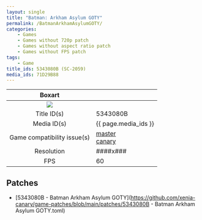 ```yaml
---
layout: single
title: "Batman: Arkham Asylum GOTY"
permalink: /BatmanArkhamAsylumGOTY/
categories:
    - Games
    - Games without 720p patch
    - Games without aspect ratio patch
    - Games without FPS patch
tags:
    - Game
title_ids: 5343080B (SC-2059)
media_ids: 71D29B88
---
```


| Boxart                      |                                                                            |
| :----:                      | :-                                                                         |
| ![](https://download-ssl.xbox.com/content/images/66acd000-77fe-1000-9115-d8025343080b/1033/boxartlg.jpg) |
| Title ID(s)                 | 5343080B                                                                   |
| Media ID(s)                 | {{ page.media_ids }}                                                        |
| Game compatibility issue(s) | [master](https://github.com/xenia-project/game-compatibility/issues/)<br>[canary](https://github.com/xenia-canary/game-compatibility/issues/) |
| Resolution                  | ####x###                                                                   |
| FPS                         | 60                                                                         |

## Patches
* [5343080B - Batman Arkham Asylum GOTY](https://github.com/xenia-canary/game-patches/blob/main/patches/5343080B - Batman Arkham Asylum GOTY.toml)

<!--This page was generated by a script. You can remove this comment once the page is verified to be free of mistakes.-->
